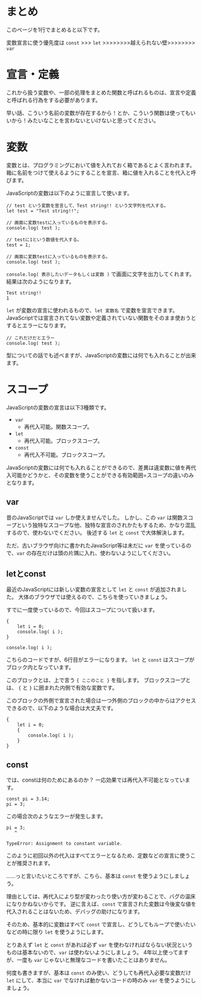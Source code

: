 # まとめ

このページを1行でまとめると以下です。

変数宣言に使う優先度は `const` >>> `let` >>>>>>>>越えられない壁>>>>>>>> `var`

# 宣言・定義

これから扱う変数や、一部の処理をまとめた関数と呼ばれるものは、宣言や定義と呼ばれる行為をする必要があります。

早い話、こういう名前の変数が存在するから！とか、こういう関数は使ってもいいから！みたいなことを言わないといけないと思ってください。

# 変数

変数とは、プログラミングにおいて値を入れておく箱であるとよく言われます。
箱に名前をつけて使えるようにすることを宣言、箱に値を入れることを代入と呼びます。

JavaScriptの変数は以下のように宣言して使います。

```
// test という変数を宣言して、Test string!! という文字列を代入する。
let test = "Test string!!";

// 画面に変数testに入っているものを表示する。
console.log( test );

// testに1という数値を代入する。
test = 1;

// 画面に変数testに入っているものを表示する。
console.log( test );
```

`console.log( 表示したいデータもしくは変数 )` で画面に文字を出力してくれます。
結果は次のようになります。

```
Test string!!
1
```

`let` が変数の宣言に使われるもので、`let 変数名` で変数を宣言できます。
JavaScriptでは宣言されてない変数や定義されていない関数をそのまま使おうとするとエラーになります。

```
// これだけだとエラー
console.log( test );
```

型についての話でも述べますが、JavaScriptの変数には何でも入れることが出来ます。

# スコープ

JavaScriptの変数の宣言は以下3種類です。

* `var`
    * 再代入可能。関数スコープ。
* `let`
    * 再代入可能。ブロックスコープ。
* `const`
    * 再代入不可能。ブロックスコープ。
    
JavaScriptの変数には何でも入れることができるので、差異は違変数に値を再代入可能かどうかと、その変数を使うことができる有効範囲=スコープの違いのみとなります。

## var

昔のJavaScriptでは `var` しか使えませんでした。
しかし、この `var` は関数スコープという独特なスコープな他、独特な宣言のされかたもするため、かなり混乱するので、使わないでください。
後述する `let` と `const` で大体解決します。

ただ、古いブラウザ向けに書かれたJavaScript等は未だに `var` を使っているので、`var` の存在だけは頭の片隅に入れ、使わないようにしてください。

## letとconst

最近のJavaScriptには新しい変数の宣言として `let` と `const` が追加されました。
大体のブラウザでは使えるので、こちらを使っていきましょう。

すでに一度使っているので、今回はスコープについて扱います。


```
{
    let i = 0;
    console.log( i );
}

console.log( i );
```

こちらのコードですが、6行目がエラーになります。
`let` と `const` はスコープがブロック内となっています。

このブロックとは、上で言う `{ ここのこと }` を指します。
ブロックスコープとは、 `{` と `}` に囲まれた内側で有効な変数です。

このブロックの外側で宣言された場合は一つ外側のブロックの中からはアクセスできるので、以下のような場合は大丈夫です。

```
{
    let i = 0;
    {
        console.log( i );
    }
}
```

## const

では、constは何のためにあるのか？
一応効果では再代入不可能となっています。

```
const pi = 3.14;
pi = 3;
```

この場合次のようなエラーが発生します。

```
pi = 3;
   ^

TypeError: Assignment to constant variable.
```

このように初回以外の代入はすべてエラーとなるため、定数などの宣言に使うことが推奨されます。

……っと言いたいところですが、こちら、基本は `const` を使うようにしましょう。

理由としては、再代入により型が変わったり使い方が変わることで、バグの温床になりかねないからです。
逆に言えば、`const` で宣言された変数は今後変な値を代入されることはないため、デバッグの助けになります。

そのため、基本的に変数はすべて `const` で宣言し、どうしてもループで使いたいなどの時に限り `let` を使うようにします。

とりあえず `let` と `const` があれば必ず `var` を使わなければならない状況というものは基本ないので、`var` は使わないようにしましょう。
4年以上使ってますが、一度も `var` じゃないと無理なコードを書いたことはありません。

何度も書きますが、基本は `const` のみ使い、どうしても再代入必要な変数だけ `let` にして、本当に `var` でなければ動かないコードの時のみ `var` を使うようにしましょう。
